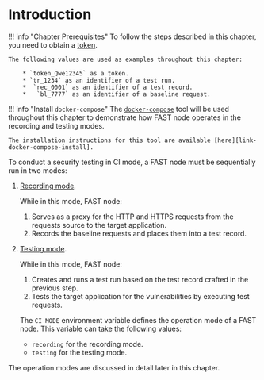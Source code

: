 [doc-get-token]:                    prerequisites.md#anchor-token
[doc-recording-mode]:               ci-mode-recording.md
[doc-testing-mode]:                 ci-mode-testing.md

[link-docker-compose]:              https://docs.docker.com/compose/
[link-docker-compose-install]:      https://docs.docker.com/compose/install/

#   Introduction

!!! info "Chapter Prerequisites"
    To follow the steps described in this chapter, you need to obtain a [token][doc-get-token].
    
    The following values are used as examples throughout this chapter:
        
        * `token_Qwe12345` as a token.
        * `tr_1234` as an identifier of a test run.
        *  `rec_0001` as an identifier of a test record.
        *   `bl_7777` as an identifier of a baseline request.

!!! info "Install `docker-compose`"
    The [`docker-compose`][link-docker-compose] tool will be used throughout this chapter to demonstrate how FAST node operates in the recording and testing modes.
    
    The installation instructions for this tool are available [here][link-docker-compose-install].

To conduct a security testing in CI mode, a FAST node must be sequentially run in two modes:
1.  [Recording mode][doc-recording-mode].
    
    While in this mode, FAST node:
    1.  Serves as a proxy for the HTTP and HTTPS requests from the requests source to the target application.
    2.  Records the baseline requests and places them into a test record.
    
2.  [Testing mode][doc-testing-mode].

    While in this mode, FAST node:
    1.  Creates and runs a test run based on the test record crafted in the previous step.
    2.  Tests the target application for the vulnerabilities by executing test requests.

    The `CI_MODE` environment variable defines the operation mode of a FAST node. This variable can take the following values:
    *   `recording` for the recording mode.
    *   `testing` for the testing mode.
    
The operation modes are discussed in detail later in this chapter.